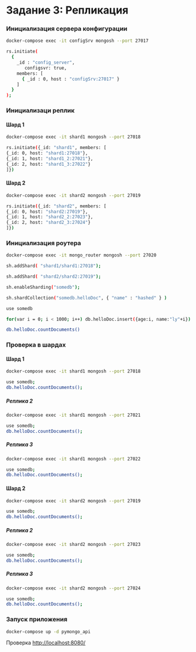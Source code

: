 # Задание 3: Репликация


### Инициализация сервера конфигурации

```bash
docker-compose exec -it configSrv mongosh --port 27017
```

```bash
rs.initiate(
  {
    _id : "config_server",
       configsvr: true,
    members: [
      { _id : 0, host : "configSrv:27017" }
    ]
  }
);
```

### Инициализаци реплик

#### Шард 1

```bash
docker-compose exec -it shard1 mongosh --port 27018
```

```bash
rs.initiate({_id: "shard1", members: [
{_id: 0, host: "shard1:27018"},
{_id: 1, host: "shard1_2:27021"},
{_id: 2, host: "shard1_3:27022"}
]})
```

#### Шард 2

```bash
docker-compose exec -it shard2 mongosh --port 27019
```

```bash
rs.initiate({_id: "shard2", members: [
{_id: 0, host: "shard2:27019"},
{_id: 1, host: "shard2_2:27023"},
{_id: 2, host: "shard2_3:27024"}
]})
```


### Инициализация роутера

```bash
docker-compose exec -it mongo_router mongosh --port 27020
```

```bash
sh.addShard( "shard1/shard1:27018");
```

```bash
sh.addShard( "shard2/shard2:27019");
```

```bash
sh.enableSharding("somedb");
```

```bash
sh.shardCollection("somedb.helloDoc", { "name" : "hashed" } )
```

```bash
use somedb
```

```bash
for(var i = 0; i < 1000; i++) db.helloDoc.insert({age:i, name:"ly"+i})
```

```bash
db.helloDoc.countDocuments()
```

### Проверка в шардах

#### Шард 1

```bash
docker-compose exec -it shard1 mongosh --port 27018
```

```bash
use somedb;
db.helloDoc.countDocuments();
```

##### Реплика 2

```bash
docker-compose exec -it shard1 mongosh --port 27021
```

```bash
use somedb;
db.helloDoc.countDocuments();
```

##### Реплика 3

```bash
docker-compose exec -it shard1 mongosh --port 27022
```

```bash
use somedb;
db.helloDoc.countDocuments();
```

#### Шард 2

```bash
docker-compose exec -it shard2 mongosh --port 27019
```

```bash
use somedb;
db.helloDoc.countDocuments();
```

##### Реплика 2

```bash
docker-compose exec -it shard2 mongosh --port 27023
```

```bash
use somedb;
db.helloDoc.countDocuments();
```

##### Реплика 3

```bash
docker-compose exec -it shard2 mongosh --port 27024
```

```bash
use somedb;
db.helloDoc.countDocuments();
```

### Запуск приложения

```bash
docker-compose up -d pymongo_api
```

Проверка [http://localhost:8080/](http://localhost:8080/)


